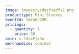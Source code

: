 ```yaml
---
image: images/ysdgsfsadfs2.png
producttype: Mini Sleeves
eventId: 1mYu6cGMR
pricings:
  - quantity: 1
    price: 30
asin: s-74sxPjx3o
merchandise: comiket
---
```

